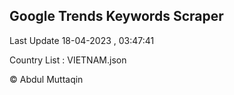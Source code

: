 

## Google Trends Keywords Scraper 
 
Last Update 18-04-2023 , 03:47:41

Country List :
VIETNAM.json



© Abdul Muttaqin 
